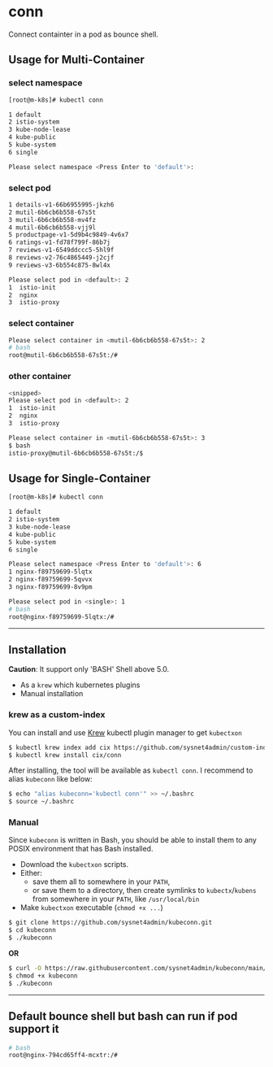 # conn
Connect containter in a pod as bounce shell.

## Usage for Multi-Container 

### select namespace
```sh
[root@m-k8s]# kubectl conn

1 default
2 istio-system
3 kube-node-lease
4 kube-public
5 kube-system
6 single

Please select namespace <Press Enter to 'default'>:
```

### select pod  
```sh
1 details-v1-66b6955995-jkzh6
2 mutil-6b6cb6b558-67s5t
3 mutil-6b6cb6b558-mv4fz
4 mutil-6b6cb6b558-vjj9l
5 productpage-v1-5d9b4c9849-4v6x7
6 ratings-v1-fd78f799f-86b7j
7 reviews-v1-6549ddccc5-5hl9f
8 reviews-v2-76c4865449-j2cjf
9 reviews-v3-6b554c875-8wl4x

Please select pod in <default>: 2
1  istio-init
2  nginx
3  istio-proxy
```

### select container 
```sh
Please select container in <mutil-6b6cb6b558-67s5t>: 2
# bash
root@mutil-6b6cb6b558-67s5t:/#

```

### other container 
```sh
<snipped>
Please select pod in <default>: 2
1  istio-init
2  nginx
3  istio-proxy

Please select container in <mutil-6b6cb6b558-67s5t>: 3
$ bash
istio-proxy@mutil-6b6cb6b558-67s5t:/$
```

## Usage for Single-Container 
```sh
[root@m-k8s]# kubectl conn

1 default
2 istio-system
3 kube-node-lease
4 kube-public
5 kube-system
6 single

Please select namespace <Press Enter to 'default'>: 6
1 nginx-f89759699-5lqtx
2 nginx-f89759699-5qvvx
3 nginx-f89759699-8v9pm

Please select pod in <single>: 1
# bash
root@nginx-f89759699-5lqtx:/#
```

-----

## Installation
**Caution**: It support only 'BASH' Shell above 5.0.  
- As a `krew` which kubernetes plugins 
- Manual installation

### krew as a custom-index
You can install and use [Krew](https://github.com/kubernetes-sigs/krew/) kubectl
plugin manager to get `kubectxon` 
```bash
$ kubectl krew index add cix https://github.com/sysnet4admin/custom-index.git
$ kubectl krew install cix/conn
```

After installing, the tool will be available as `kubectl conn`.
I recommend to alias `kubeconn` like below: 

```bash
$ echo "alias kubeconn='kubectl conn'" >> ~/.bashrc
$ source ~/.bashrc
```


### Manual

Since `kubeconn` is written in Bash, you should be able to install
them to any POSIX environment that has Bash installed.

- Download the `kubectxon` scripts.
- Either:
  - save them all to somewhere in your `PATH`,
  - or save them to a directory, then create symlinks to `kubectx`/`kubens` from
    somewhere in your `PATH`, like `/usr/local/bin`
- Make `kubectxon` executable (`chmod +x ...`)
```bash
$ git clone https://github.com/sysnet4admin/kubeconn.git
$ cd kubeconn
$ ./kubeconn
```

**OR**

```bash
$ curl -O https://raw.githubusercontent.com/sysnet4admin/kubeconn/main/kubeconn
$ chmod +x kubeconn
$ ./kubeconn
```

-----




## Default bounce shell but bash can run if pod support it 
```sh
# bash
root@nginx-794cd65ff4-mcxtr:/#
```
